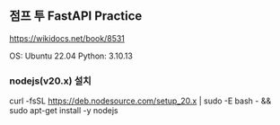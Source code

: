 ## 점프 투 FastAPI Practice
https://wikidocs.net/book/8531  

OS: Ubuntu 22.04
Python: 3.10.13

### nodejs(v20.x) 설치
curl -fsSL https://deb.nodesource.com/setup_20.x | sudo -E bash - &&\
sudo apt-get install -y nodejs